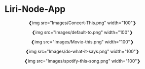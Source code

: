 # Liri-Node-App
<div align="center">
  
❮img src="Images/Concert-This.png" width="100"❯

❮img src="Images/default-to.png" width="100"❯

❮img src="Images/Movie-this.png" width="100"❯

❮img src="Images/do-what-it-says.png" width="100"❯

❮img src="Images/spotify-this-song.png" width="100"❯

</div>
